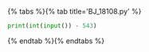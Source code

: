 {% tabs %}{% tab title='BJ_18108.py' %}

```py
print(int(input()) - 543)
```

{% endtab %}{% endtabs %}

